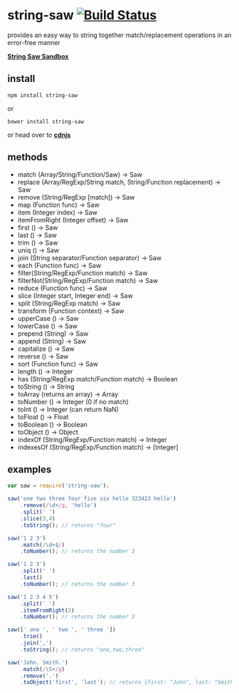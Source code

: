 # string-saw [![Build Status](https://travis-ci.org/icodeforlove/string-saw.png?branch=master)](https://travis-ci.org/icodeforlove/string-saw)

provides an easy way to string together match/replacement operations in an error-free manner

**[String Saw Sandbox](http://codepen.io/icodeforlove/full/rWPMPm/)**

## install

```
npm install string-saw
```

or

```
bower install string-saw
```

or head over to **[cdnjs](https://cdnjs.com/libraries/string-saw)**

## methods

- match (Array/String/Function/Saw) -> Saw
- replace (Array/RegExp/String match, String/Function replacement) -> Saw
- remove (String/RegExp [match]) -> Saw
- map (Function func) -> Saw
- item (Integer index) -> Saw
- itemFromRight (Integer offset) -> Saw
- first () -> Saw
- last () -> Saw
- trim () -> Saw
- uniq () -> Saw
- join (String separator/Function separator) -> Saw
- each (Function func) -> Saw
- filter(String/RegExp/Function match) -> Saw
- filterNot(String/RegExp/Function match) -> Saw
- reduce (Function func) -> Saw
- slice (Integer start, Integer end) -> Saw
- split (String/RegExp match) -> Saw
- transform (Function context) -> Saw
- upperCase () -> Saw
- lowerCase () -> Saw
- prepend (String) -> Saw
- append (String) -> Saw
- capitalize () -> Saw
- reverse () -> Saw
- sort (Function func) -> Saw
- length () -> Integer
- has (String/RegExp match/Function match) -> Boolean
- toString () -> String
- toArray (returns an array) -> Array
- toNumber () -> Integer (0 if no match)
- toInt () -> Integer (can return NaN)
- toFloat () -> Float
- toBoolean () -> Boolean
- toObject () -> Object
- indexOf (String/RegExp/Function match) -> Integer
- indexesOf (String/RegExp/Function match) -> [Integer]

## examples

```javascript
var saw = require('string-saw');

saw('one two three four five six hello 323423 hello')
	.remove(/\d+/g, 'hello')
	.split(' ')
	.slice(3,4)
	.toString(); // returns "four"

saw('1 2 3')
	.match(/\d+$/)
	.toNumber(); // returns the number 3

saw('1 2 3')
	.split(' ')
	.last()
	.toNumber(); // returns the number 3

saw('1 2 3 4 5')
	.split(' ')
	.itemFromRight(2)
	.toNumber(); // returns the number 3

saw([' one ', ' two ', ' three '])
	.trim()
	.join(',')
	.toString(); // returns "one,two,three"

saw('John. Smith.')
	.match(/\S+/g)
	.remove('.')
	.toObject('first', 'last'); // returns {first: "John", last: "Smith"}
```
